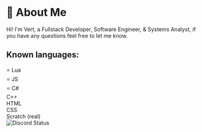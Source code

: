 # 💫 About Me

Hi! I'm Vert, a Fullstack Developer, Software Engineer, & Systems Analyst, if you have any questions feel free to let me know.
</br>

<h2 align="left"> Known languages: </h2>
<div align="left">
    ⭐ Lua
    <br>
    ⭐ JS
    <br>
    ⭐ C#
    <br>
    C++
    <br>
    HTML
    <br>
    CSS
    <br>
    Scratch (real)

    
</div>


<img align="center" src="https://lanyard.cnrad.dev/api/516721488594862080" alt="Discord Status">
